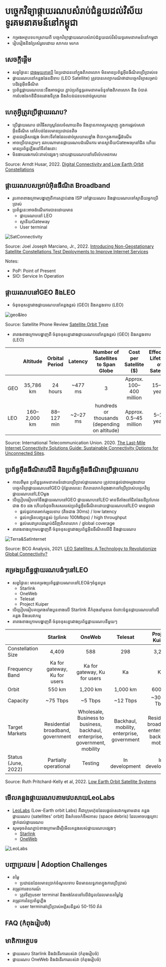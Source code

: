 # បច្ចេកវិទ្យាផ្កាយរណបសំរាប់ជំនួយដល់វិស័យទូរគមនាគមន៍នៅកម្ពុជា
* កម្រងអត្ថបទបកស្រាយពី បច្ចេកវិទ្យាផ្កាយរណបសំរាប់ជំនួយដល់វិស័យទូរគមនាគមន៍នៅកម្ពុជា
* រៀបរៀងនិងប្រែសំរួលដោយ សាកល មរកត

## សេចក្តីផ្តើម
* សព្វថ្ងៃនេះ [ជាងមួយភាគបី](https://www.itu.int/itu-d/reports/statistics/facts-figures-2021/) នៃប្រជាជននៅក្នុងពិភពលោក មិនមានប្រព័ន្ធអ៊ីនធឺណិតប្រើប្រាស់ទេ 
* ផ្កាយរណបនៅគន្លងផែនដីទាប (LEO Satellite) ត្រូវបានគេព្យាករណ័ថាជាបច្ចេកវិទ្យាសម្រាប់បដិវត្តអ៊ីនធឺណិត
* ប្រព័ន្ធផ្កាយរណបនេះនឹងអាចជួយ ភ្ជាប់ប្រព័ន្ធទូរគមនាគមន៍ទូទាំងពិភពលោក និង បំបាត់ការបែងចែកឌីជីថលរវាងទីក្រុង និងតំបន់ជនបទដាច់ស្រយាល
 
## ហេតុអ្វីត្រូវប្រើផ្កាយរណប?
* ប្រើផ្កាយរណប ជាវិធីសាស្រ្តដែលចំណាយតិច និងគ្មានភាពស្មុគស្មាញ ក្នុងការផ្តល់សេវាអ៊ីនធឺណិត នៅតំបន់ដែលមានប្រជាជនតិច
* គ្មានជម្រើសផ្សេង ចំពោះទីតាំងដែលដាច់ស្រយាលខ្លាំង ពិបាកក្នុងការធ្វើដំណើរ
* អាចប្រើបានភ្លាមៗ ដរាបណាមានផ្កាយរណបដំណើរការ មានស្ថានីយGatewayនៅជិត ហើយមានប្រព័ន្ធភ្លើងនៅទីតាំងនោះ
* មិនងាយរងការប៉ះពាល់ផ្សេងៗ ដោយផ្កាយរណបនៅលើលំហអវកាស

Source: Arndt Husar, 2022. [Digital Connectivity and Low Earth Orbit Constellations](https://events.development.asia/materials/20220317/digital-connectivity-and-low-earth-orbit-constellations)

## ផ្កាយរណបសម្រាប់អ៊ិនធឺណិត Broadband
* រូបភាពខាងក្រោមបង្ហាញពីការតភ្ជាប់រវាង ISP ទៅផ្កាយរណប និងផ្កាយរណបទៅស្ថានីយអ្នកប្រើប្រាស់
* ប្រព័ន្ធនេះអាចដំណើរការបានដោយមាន
  * ផ្កាយរណបនៅ LEO
  * ស្ថានីយGateway
  * User terminal

![SatConnectivity](./img/SatConnectivity.png)

Source: Joel Joseph Marciano, Jr., 2022. [Introducing Non-Geostationary Satellite Constellations Test Deployments to Improve Internet Services](https://events.development.asia/materials/20220317/introducing-non-geostationary-satellite-constellations-test-deployments-improve)

Notes: 
* PoP: Point of Present
* SIO: Service In Operation

## ផ្កាយរណបនៅGEO និង​LEO

* ចំនុចខុសគ្នារវាងផ្កាយរណបនៅគន្លងខ្ពស់ (GEO) និងគន្លងទាប (LEO)

![geo&leo](./img/GEO_LEO.png)

Source: Satellite Phone Review [Satellite Orbit Type](https://www.satellitephonereview.com/networks/)

* តារាងខាងក្រោមបង្ហាញពី ចំនុចខុសគ្នារវាងផ្កាយរណបនៅគន្លងខ្ពស់ (GEO) និងគន្លងទាប (LEO)

|           | Altitude | Orbital Period | Latency | Number of Satellites to Span Globe | Cost per Satellite ($) | Effective Lifetime of Satellite |
| --- | :---: | :---: | :---: | :---: | :---: | :---: |
| GEO | 35,786 km | 24 hours | ~477 ms | 3 | Approx. 100–400 million | 15–20 years |  
| LEO | 160–2,000 km | 88–127 min | ~2–27 ms | hundreds or thousands (depending on altitude) | Approx. 0.5–45 million | 5–10 years |

Source: International Telecommunication Union. 2020. [The Last-Mile Internet Connectivity Solutions Guide: Sustainable Connectivity Options for Unconnected Sites](https://www.itu.int/en/ITU-D/Technology/Documents/LMC/The%20Last-Mile%20Internet%20Connectivity%20Solutions%20Guide.pdf).

## ប្រព័ន្ធអ៊ីនធឺណិតលើដី និងប្រព័ន្ធអ៊ីនធឺណិតប្រើផ្កាយរណប
* កាលពីមុន ប្រព័ន្ធទូរគមនាគមន៍ដោយប្រើប្រាស់ផ្កាយរណប ត្រូវបានផ្តល់ជាចម្បងដោយបច្ចេកវិទ្យាផ្កាយរណបនៅGEO ប៉ុន្តែពេលនេះ ពិភពលោកកំពុងងាកទៅប្រើប្រាស់បច្ចេកវិទ្យផ្កាយរណបនៅLEOម្តង
* បើប្រៀបធៀបទៅនឹងផ្កាយរណបនៅGEO ផ្កាយរណបនៅLEO មានទីតាំងនៅជិតផែនដីប្រហែលជាង ៥០ ដង ហើយចំនុចពិសេសរបស់ប្រព័ន្ធអ៊ីនធឺណិតដោយផ្កាយរណបនៅLEO មានដូចជា
  * ផ្តល់នូវភាពរអាក់រអួលទាប (តិចជាង 30ms) / low latency
  * ផ្តល់កម្រិតបញ្ជូនខ្ពស់ (ប្រហែល 100Mbps) / high throughput
  * ផ្តល់សេវាគ្របដណ្តប់ជំវិញពិភពលោក / global coverage
* តារាងខាងក្រោមបង្ហាញពី ចំនុចខុសគ្នារវាងប្រព័ន្ធអ៊ីនធឺណិតលើដី និងផ្កាយរណប

![Terra&SatInternet](./img/TerresSat.png)

Source: BCG Analysis, 2021. [LEO Satellites: A Technology to Revolutionize Global Connectivity?](https://www.bcg.com/publications/2021/leo-satellites-unlock-connectivity-opportunity)

## គម្រងប្រព័ន្ធផ្កាយរណបធំៗនៅLEO
* សព្វថ្ងៃនេះ មានគម្រងប្រព័ន្ធផ្កាយរណបនៅLEOធំៗចំនួនបួន
  * Starlink
  * OneWeb
  * Telesat
  * Project Kuiper
* បើប្រៀបធៀបគម្រោងទាំងបួនខាងលើ Starlink គឺកំពុងនាំមុខគេ ចំពោះចំនួនផ្កាយរណបនៅលើគន្លង និងសេវាកម្ម
* តារាងខាងក្រោមបង្ហាញពី ចំនុចខុសគ្នារវាងប្រព័ន្ធផ្កាយរណបនីមួយៗ

|           | Starlink | OneWeb | Telesat | Project Kuiper |
| --- | :---: | :---: | :---: | :---: |
| Constellation Size | 4,409 | 588 | 298 | 3,236 |
| Frequency Band | Ka for gateway,​​​​ Ku for users | Ka for gateway, Ku for users| Ka | Ka |
| Orbit | 550 km | 1,200 km | 1,000 km | 600 km |
| Capacity | ~75 Tbps | ~5 Tbps | ~12 Tbps | ~30-32 Tbps |
| Target Markets | Residential broadband, government | Wholesale, Business to business, backhaul, enterprise, government, mobility | Backhaul, mobility, enterprise, government | Residential broadband, enterprise, backhual, mobility |
| Status (June, 2022) | Partially operational | Testing | In development | In development |

Source: Ruth Pritchard-Kelly et al, 2022. [Low Earth Orbit Satellite Systems](https://telsoc.org/sites/default/files/journal_article/552-costa-article-v10n1pp1-22.pdf)

## មើលគន្លងផ្កាយរណបតាមវេបសាយLeoLabs
* [LeoLabs](https://leolabs.space/) (Low-Earth orbit Labs) គឺជាក្រុមហ៊ុនដែលផ្តល់សេវាកម្មតាមដាន គន្លងផ្កាយរណប (satellites' orbit) និងកំទេចកំទីអវកាស (space debris) ដែលអាចបង្កគ្រោះថ្នាក់ដល់ផ្កាយរណប
* សូមចុចតំណភ្ជាប់ខាងក្រោមដើម្បីមើលគន្លងរបស់ផ្កាយរណបផ្សេងៗ
  * [Starlink](https://platform.leolabs.space/visualizations/leo#search=starlink;view=objectType)
  * [OneWeb](https://platform.leolabs.space/visualizations/leo#search=oneweb;view=objectType)

![LeoLabs](./img/leolabs.png)

## បញ្ហាប្រឈម | Adoption Challenges
* តម្លៃ
  * ប្រជាជនដែលមានប្រាក់ចំណូលទាប មិនមានលទ្ធភាពក្នុងការប្រើប្រាស់
* តម្រូវការឧបករណ៍
  * ត្រូវទិញuser terminal និងអង់តែននៅលើដំបូលដែលមានតម្លៃថ្លៃ
* តម្រូវការនៃប្រព័ន្ធភ្លើង
  * user terminalប្រើប្រាស់អគ្គិសនីខ្ពស់ 50-150 វ៉ាត់

## FAQ (កំពុងរៀបចំ)

## មាតិកាអត្ថបទ
* ផ្កាយរណប Starlink និងដំនើរការរបស់វា (កំពុងរៀបចំ)
* ផ្កាយរណប OneWeb និងដំនើរការរបស់វា (កំពុងរៀបចំ)
